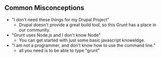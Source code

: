 ## Common Misconceptions

- "I don't need these things for my Drupal Project" <!-- .element: class="fragment" data-fragment-index="1" -->
  - Drupal doesn't provide a great build tool, so this Grunt has a place in our community. <!-- .element: class="fragment" data-fragment-index="2" -->
- "Grunt uses Node.js and I don't know Node" <!-- .element: class="fragment" data-fragment-index="3" -->
  - You can get started with just some basic javascript knoweldge. <!-- .element: class="fragment" data-fragment-index="4" -->
- "I am not a programmer, and don't know how to use the command line." <!-- .element: class="fragment" data-fragment-index="5" -->
  - all you need is to be able to type "grunt" <!-- .element: class="fragment" data-fragment-index="6" -->
